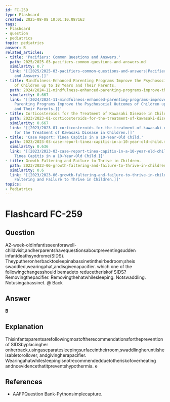 ```yaml
---
id: FC-259
type: Flashcard
created: 2025-08-08 10:01:10.087163
tags:
- Flashcard
- question
- pediatrics
topic: pediatrics
answer: B
related_articles:
- title: 'Pacifiers: Common Questions and Answers.'
  path: 2025/2025-03-pacifiers-common-questions-and-answers.md
  similarity: 0.7
  link: '[[2025/2025-03-pacifiers-common-questions-and-answers|Pacifiers: Common Questions
    and Answers.]]'
- title: Mindfulness-Enhanced Parenting Programs Improve the Psychosocial Outcomes
    of Children up to 18 Years and Their Parents.
  path: 2024/2024-11-mindfulness-enhanced-parenting-programs-improve-the-psychoso.md
  similarity: 0.667
  link: '[[2024/2024-11-mindfulness-enhanced-parenting-programs-improve-the-psychoso|Mindfulness-Enhanced
    Parenting Programs Improve the Psychosocial Outcomes of Children up to 18 Years
    and Their Parents.]]'
- title: Corticosteroids for the Treatment of Kawasaki Disease in Children.
  path: 2023/2023-01-corticosteroids-for-the-treatment-of-kawasaki-disease-in-chi.md
  similarity: 0.667
  link: '[[2023/2023-01-corticosteroids-for-the-treatment-of-kawasaki-disease-in-chi|Corticosteroids
    for the Treatment of Kawasaki Disease in Children.]]'
- title: 'Case Report: Tinea Capitis in a 10-Year-Old Child.'
  path: 2023/2023-03-case-report-tinea-capitis-in-a-10-year-old-child.md
  similarity: 0.636
  link: '[[2023/2023-03-case-report-tinea-capitis-in-a-10-year-old-child|Case Report:
    Tinea Capitis in a 10-Year-Old Child.]]'
- title: Growth Faltering and Failure to Thrive in Children.
  path: 2023/2023-06-growth-faltering-and-failure-to-thrive-in-children.md
  similarity: 0.6
  link: '[[2023/2023-06-growth-faltering-and-failure-to-thrive-in-children|Growth
    Faltering and Failure to Thrive in Children.]]'
topics:
- Pediatrics
---
```


# Flashcard FC-259

## Question

A2-week-oldinfantisseenforawell-childvisit,andherparentshavequestionsaboutpreventingsudden infantdeathsyndrome(SIDS). Theyputheronherbacktosleepinabassinetintheirbedroom;sheis swaddled,wearingahat,andisgivenapacifier. which one of the followingchangesshould bemadeto reducetheriskof SIDS? Removingthepacifier. Removingthehatwhilesleeping. Notswaddling. Notusingabassinet. @ Back

## Answer

**B**

## Explanation

Thisinfantsparentsarefollowingmostoftherecommendationsforthepreventionof SIDSbyplacingher onherback,usingaseparatesleepingsurfaceintheirroom,swaddlingheruntilsheisabletorollover, andgivingherapacifier. Wearingahatwhilesleepingisnotrecommendedduetotheriskofoverheating andnoevidencethatitpreventshypothermia. e

## References

- AAFPQuestion Bank-Pythonsimplecapture.

